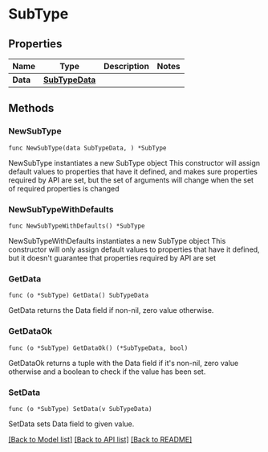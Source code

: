 # SubType

## Properties

Name | Type | Description | Notes
------------ | ------------- | ------------- | -------------
**Data** | [**SubTypeData**](SubTypeData.md) |  | 

## Methods

### NewSubType

`func NewSubType(data SubTypeData, ) *SubType`

NewSubType instantiates a new SubType object
This constructor will assign default values to properties that have it defined,
and makes sure properties required by API are set, but the set of arguments
will change when the set of required properties is changed

### NewSubTypeWithDefaults

`func NewSubTypeWithDefaults() *SubType`

NewSubTypeWithDefaults instantiates a new SubType object
This constructor will only assign default values to properties that have it defined,
but it doesn't guarantee that properties required by API are set

### GetData

`func (o *SubType) GetData() SubTypeData`

GetData returns the Data field if non-nil, zero value otherwise.

### GetDataOk

`func (o *SubType) GetDataOk() (*SubTypeData, bool)`

GetDataOk returns a tuple with the Data field if it's non-nil, zero value otherwise
and a boolean to check if the value has been set.

### SetData

`func (o *SubType) SetData(v SubTypeData)`

SetData sets Data field to given value.



[[Back to Model list]](../README.md#documentation-for-models) [[Back to API list]](../README.md#documentation-for-api-endpoints) [[Back to README]](../README.md)



